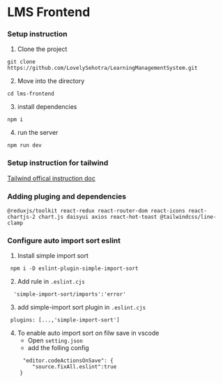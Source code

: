 # LMS Frontend

### Setup instruction

1. Clone the project

```
git clone https://github.com/LovelySehotra/LearningManagementSystem.git
```

2. Move into the directory 

```
cd lms-frontend

```
3. install dependencies

```
npm i

```
4. run the server

```
npm run dev

```
### Setup instruction for tailwind 

[Tailwind offical instruction doc](https://tailwindcss.com/docs/guides/vite)


###  Adding pluging and dependencies

```
@reduxjs/toolkit react-redux react-router-dom react-icons react-chartjs-2 chart.js daisyui axios react-hot-toast @tailwindcss/line-clamp

```

### Configure auto import sort eslint
1. Install simple import sort
```
 npm i -D eslint-plugin-simple-import-sort

```
2. Add rule in `.eslint.cjs`
```
  'simple-import-sort/imports':'error'
```
3. add simple-import sort plugin in `.eslint.cjs`
```
 plugins: [...,'simple-import-sort']    
```
4. To enable auto import sort on filw save in vscode
    - Open `setting.json`
    - add the folling config

```
     "editor.codeActionsOnSave": {
        "source.fixAll.eslint":true 
    }
```